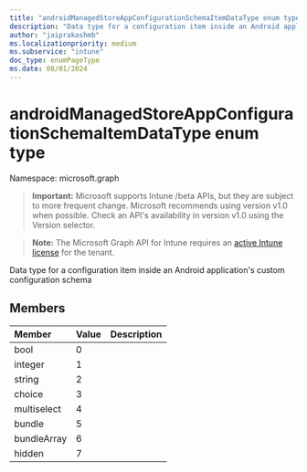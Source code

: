```yaml
---
title: "androidManagedStoreAppConfigurationSchemaItemDataType enum type"
description: "Data type for a configuration item inside an Android application's custom configuration schema"
author: "jaiprakashmb"
ms.localizationpriority: medium
ms.subservice: "intune"
doc_type: enumPageType
ms.date: 08/01/2024
---
```


# androidManagedStoreAppConfigurationSchemaItemDataType enum type

Namespace: microsoft.graph

> **Important:** Microsoft supports Intune /beta APIs, but they are subject to more frequent change. Microsoft recommends using version v1.0 when possible. Check an API's availability in version v1.0 using the Version selector.

> **Note:** The Microsoft Graph API for Intune requires an [active Intune license](https://go.microsoft.com/fwlink/?linkid=839381) for the tenant.

Data type for a configuration item inside an Android application's custom configuration schema

## Members
|Member|Value|Description|
|:---|:---|:---|
|bool|0||
|integer|1||
|string|2||
|choice|3||
|multiselect|4||
|bundle|5||
|bundleArray|6||
|hidden|7||